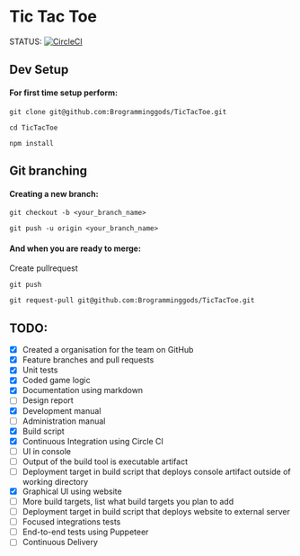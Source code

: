 # Tic Tac Toe
STATUS: [![CircleCI](https://circleci.com/gh/Brogramminggods/TicTacToe.svg?style=svg)](https://circleci.com/gh/Brogramminggods/TicTacToe)

## Dev Setup
#### For first time setup perform:
```
git clone git@github.com:Brogramminggods/TicTacToe.git

cd TicTacToe

npm install
```

## Git branching 
#### Creating a new branch:
```
git checkout -b <your_branch_name>

git push -u origin <your_branch_name>
```
#### And when you are ready to merge:
Create pullrequest
```
git push

git request-pull git@github.com:Brogramminggods/TicTacToe.git
```

## TODO:

- [x] Created a organisation for the team on GitHub
- [x] Feature branches and pull requests
- [x] Unit tests
- [x] Coded game logic
- [x] Documentation using markdown
- [ ] Design report
- [x] Development manual
- [ ] Administration manual
- [x] Build script
- [x] Continuous Integration using Circle CI
- [ ] UI in console
- [ ] Output of the build tool is executable artifact
- [ ] Deployment target in build script that deploys console artifact outside of working directory
- [x] Graphical UI using website
- [ ] More build targets, list what build targets you plan to add
- [ ] Deployment target in build script that deploys website to external server
- [ ] Focused integrations tests
- [ ] End-to-end tests using Puppeteer
- [ ] Continuous Delivery
